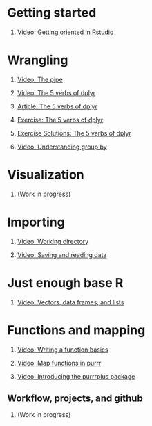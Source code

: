 # Getting started 

1. [Video: Getting oriented in Rstudio](https://www.youtube.com/watch?v=lTTJPRwnONE&list=PLLxj8fULvXwGOf8uHlL4Tr62oXSB5k_in&index=2)

# Wrangling

1. [Video: The pipe](https://www.youtube.com/watch?v=9yjhxvu-pDg&index=4&list=PLLxj8fULvXwGOf8uHlL4Tr62oXSB5k_in)

1. [Video: The 5 verbs of dplyr](https://www.youtube.com/watch?v=sVISY_27znA&index=8&list=PLLxj8fULvXwGOf8uHlL4Tr62oXSB5k_in)

1. [Article: The 5 verbs of dplyr](content/the-5-verbs-of-dplyr/the-5-verbs-of-dplyr-article.html)

1. [Exercise: The 5 verbs of dplyr](content/the-5-verbs-of-dplyr/the-5-verbs-of-dplyr-exercise.html)

1. [Exercise Solutions: The 5 verbs of dplyr](content/the-5-verbs-of-dplyr/the-5-verbs-of-dplyr-solutions.html)

1. [Video: Understanding group by](https://www.youtube.com/watch?v=6xbGZDUu5W4&list=PLLxj8fULvXwGOf8uHlL4Tr62oXSB5k_in)

# Visualization

1. (Work in progress)

# Importing

1. [Video: Working directory](https://www.youtube.com/watch?v=lWe7sMmynJk&index=6&list=PLLxj8fULvXwGOf8uHlL4Tr62oXSB5k_in)

1. [Video: Saving and reading data](https://www.youtube.com/watch?v=Y3Nzz6WEl_E&list=PLLxj8fULvXwGOf8uHlL4Tr62oXSB5k_in)

# Just enough base R

1. [Video: Vectors, data frames, and lists](https://www.youtube.com/watch?v=XHAm_V-KZE8&list=PLLxj8fULvXwGOf8uHlL4Tr62oXSB5k_in)

# Functions and mapping

1. [Video: Writing a function basics](https://www.youtube.com/watch?v=zA5eVuUMM8U&index=10&list=PLLxj8fULvXwGOf8uHlL4Tr62oXSB5k_in)

1. [Video: Map functions in purrr](https://www.youtube.com/watch?v=A8UaL47UXYE&list=PLLxj8fULvXwGOf8uHlL4Tr62oXSB5k_in)

1. [Video: Introducing the purrrplus package](https://www.youtube.com/watch?v=7QWzuBiHDk8&list=PLLxj8fULvXwGOf8uHlL4Tr62oXSB5k_in)

## Workflow, projects, and github

1. (Work in progress)
